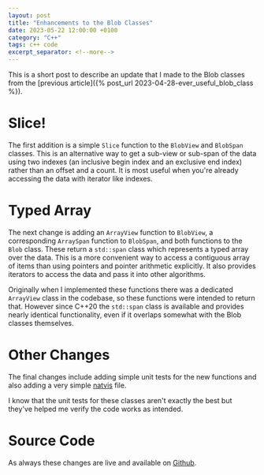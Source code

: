 ```yaml
---
layout: post
title: "Enhancements to the Blob Classes"
date: 2023-05-22 12:00:00 +0100
category: "C++"
tags: c++ code
excerpt_separator: <!--more-->
---
```


This is a short post to describe an update that I made to the Blob classes from the [previous article]({% post_url 2023-04-28-ever_useful_blob_class %}).

<!--more-->

# Slice!

The first addition is a simple `Slice` function to the `BlobView` and `BlobSpan` classes. This is an alternative way to get a sub-view or sub-span of the data using two indexes (an inclusive begin index and an exclusive end index) rather than an offset and a count. It is most useful when you're already accessing the data with iterator like indexes.

# Typed Array

The next change is adding an `ArrayView` function to `BlobView`, a corresponding `ArraySpan` function to `BlobSpan`, and both functions to the `Blob` class. These return a `std::span` class which represents a typed array over the data. This is a more convenient way to access a contiguous array of items than using pointers and pointer arithmetic explicitly. It also provides iterators to access the data and pass it into other algorithms.

Originally when I implemented these functions there was a dedicated `ArrayView` class in the codebase, so these functions were intended to return that. However since C++20 the `std::span` class is available and provides nearly identical functionality, even if it overlaps somewhat with the Blob classes themselves.

# Other Changes

The final changes include adding simple unit tests for the new functions and also adding a very simple [natvis](https://learn.microsoft.com/en-us/visualstudio/debugger/create-custom-views-of-native-objects) file.

I know that the unit tests for these classes aren't exactly the best but they've helped me verify the code works as intended.

# Source Code

As always these changes are live and available on [Github](https://github.com/DominikGrabiec/Blob).
